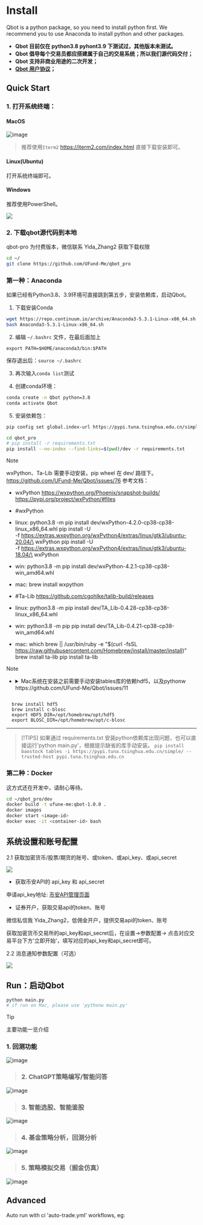 # Install
Qbot is a python package, so you need to install python first. We recommend you to use Anaconda to install python and other packages.

- <b>Qbot 目前仅在 python3.8 pyhont3.9 下测试过，其他版本未测试。</b>
- <b>Qbot 倡导每个交易员都应搭建属于自己的交易系统；所以我们源代码交付；</b>
- <b>Qbot 支持非商业用途的二次开发；</b>
- <b>[Qbot 用户协议](docs/Qbot用户协议)；</b>

## Quick Start

### 1. 打开系统终端：

#### MacOS
![image](https://github.com/Charmve/qbot_pro/assets/29084184/af76352b-213c-4eb7-b725-be2a9e856815)

> 推荐使用``Iterm2`` https://iterm2.com/index.html 直接下载安装即可。

#### Linux(Ubuntu)

打开系统终端即可。

#### Windows

推荐使用PowerShell。

<img src="./statics/imgs/win_powershell.png">

### 2. 下载qbot源代码到本地

qbot-pro 为付费版本，微信联系 Yida_Zhang2 获取下载权限

```bash
cd ~/
git clone https://github.com/UFund-Me/qbot_pro
```

### 第一种：Anaconda 

如果已经有Python3.8、3.9环境可直接跳到第五步，安装依赖库，启动Qbot。

1. 下载安装Conda

```bash
wget https://repo.continuum.io/archive/Anaconda3-5.3.1-Linux-x86_64.sh
bash Anaconda3-5.3.1-Linux-x86_64.sh
```
2. 编辑 ``~/.bashrc`` 文件，在最后面加上

``export PATH=$HOME/anaconda3/bin:$PATH``

保存退出后：``source ~/.bashrc``

3. 再次输入``conda list``测试

4. 创建conda环境：

```bash
conda create -n Qbot python=3.8
conda activate Qbot
```

5. 安装依赖包：
```bash
pip config set global.index-url https://pypi.tuna.tsinghua.edu.cn/simple

cd qbot_pro
# pip install -r requirements.txt
pip install --no-index --find-links=$(pwd)/dev -r requirements.txt
```

> [!NOTE]
> wxPython、Ta-Lib 需要手动安装，pip wheel 在 dev/ 路径下。https://github.com/UFund-Me/Qbot/issues/76
> 参考文档： 
> - wxPython https://wxpython.org/Phoenix/snapshot-builds/   https://pypi.org/project/wxPython/#files 
> - #wxPython
> - linux: python3.8 -m pip install dev/wxPython-4.2.0-cp38-cp38-linux_x86_64.whl
>          pip install -U \
            -f https://extras.wxpython.org/wxPython4/extras/linux/gtk3/ubuntu-20.04/\
            wxPython
           pip install -U \
            -f https://extras.wxpython.org/wxPython4/extras/linux/gtk3/ubuntu-18.04/\
            wxPython
> - win: python3.8 -m pip install dev/wxPython-4.2.1-cp38-cp38-win_amd64.whl
> - mac: brew install wxpython
> 
> - #Ta-Lib https://github.com/cgohlke/talib-build/releases
> - linux: python3.8 -m pip install dev/TA_Lib-0.4.28-cp38-cp38-linux_x86_64.whl
> - win: python3.8 -m pip pip install dev/TA_Lib-0.4.21-cp38-cp38-win_amd64.whl
> - mac: 
>       which brew || /usr/bin/ruby -e "$(curl -fsSL https://raw.githubusercontent.com/Homebrew/install/master/install)"
>       brew install ta-lib
>       pip install ta-lib

> [!NOTE]
> - <details><summary>Mac系统在安装之前需要手动安装tables库的依赖hdf5，以及pythonw https://github.com/UFund-Me/Qbot/issues/11 </summary>
> <code>
>   brew install hdf5
>   brew install c-blosc
>   export HDF5_DIR=/opt/homebrew/opt/hdf5 
>   export BLOSC_DIR=/opt/homebrew/opt/c-blosc
> </code>
> </details>

----
> [!TIPS]
> 如果通过 requirements.txt 安装python依赖库出现问题，也可以直接运行'python main.py'，根据提示缺省的库手动安装。 
>  ``pip install baostock tables -i https://pypi.tuna.tsinghua.edu.cn/simple/ --trusted-host pypi.tuna.tsinghua.edu.cn``


### 第二种：Docker

这方式还在开发中，请耐心等待。

```bash
cd ~/qbot_pro/dev
docker build -t ufune-me:qbot-1.0.0 . 
docker images 
docker start <image-id>
docker exec -it <container-id> bash
```

## 系统设置和账号配置

2.1 获取加密货币/股票/期货的账号、或token、或api_key、或api_secret

<img src="./statics/imgs/config_setting.jpg">

- 获取币安API的 api_key 和 api_secret

申请api_key地址: [币安API管理页面](https://www.binance.com/cn/usercenter/settings/api-management)

- 证券开户，获取交易api的token、账号

微信私信我 Yida_Zhang2，低佣金开户，提供交易api的token、账号

获取加密货币交易所的api_key和api_secret后，在设置->参数配置-> 点击对应交易平台下方'立即开始'，填写对应的api_key和api_secret即可。

2.2 消息通知参数配置（可选）

<img src="./statics/imgs/email_config.jpg">

## Run：启动Qbot

```bash
python main.py
# if run on Mac, please use 'pythonw main.py'
```

> [!TIP]
> 主要功能一览介绍
> ### 1. 回测功能
![image](https://github.com/Charmve/qbot_pro/assets/29084184/c70eef16-43ff-498e-9935-dc7329fd89ab)

> ### 2. ChatGPT策略编写/智能问答
![image](https://github.com/Charmve/qbot_pro/assets/29084184/def6dd4f-0cdd-4d7b-abbb-08d4f6041af1)

> ### 3. 智能选股、智能鉴股
![image](https://github.com/Charmve/qbot_pro/assets/29084184/c745e9c4-9006-43f0-a00a-2f5bd181864b)

> ### 4. 基金策略分析，回测分析
![image](https://github.com/Charmve/qbot_pro/assets/29084184/7f0daa63-bfd4-49df-b95f-87b0b3cefece)

> ### 5. 策略模拟交易（掘金仿真）
![image](https://github.com/Charmve/qbot_pro/assets/29084184/dd84a4c9-53de-4553-903f-a4d16c9fb064)

## Advanced 

Auto run with ci 'auto-trade.yml' workflows, eg: